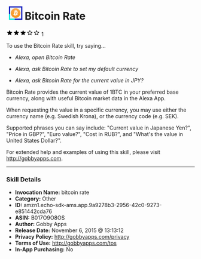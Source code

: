 # &nbsp;<img src="skill_icon" alt="Bitcoin Rate icon" width="36"> Bitcoin Rate
![3 stars](../../images/ic_star_black_18dp_1x.png)![3 stars](../../images/ic_star_black_18dp_1x.png)![3 stars](../../images/ic_star_black_18dp_1x.png)![3 stars](../../images/ic_star_border_black_18dp_1x.png)![3 stars](../../images/ic_star_border_black_18dp_1x.png) 1

To use the Bitcoin Rate skill, try saying...

* *Alexa, open Bitcoin Rate*

* *Alexa, ask Bitcoin Rate to set my default currency*

* *Alexa, ask Bitcoin Rate for the current value in JPY?*

Bitcoin Rate provides the current value of 1BTC in your preferred base currency, along with useful Bitcoin market data in the Alexa App.

When requesting the value in a specific currency, you may use either the currency name (e.g. Swedish Krona), or the currency code (e.g. SEK).

Supported phrases you can say include: "Current value in Japanese Yen?", "Price in GBP?", "Euro value?", "Cost in RUB?", and "What's the value in United States Dollar?".

For extended help and examples of using this skill, please visit http://gobbyapps.com.

***

### Skill Details

* **Invocation Name:** bitcoin rate
* **Category:** Other
* **ID:** amzn1.echo-sdk-ams.app.9a9278b3-2956-42c0-9273-e851442cda76
* **ASIN:** B017O9O8OS
* **Author:** Gobby Apps
* **Release Date:** November 6, 2015 @ 13:13:12
* **Privacy Policy:** http://gobbyapps.com/privacy
* **Terms of Use:** http://gobbyapps.com/tos
* **In-App Purchasing:** No
